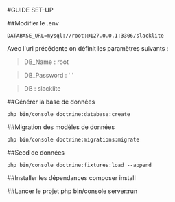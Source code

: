 #GUIDE SET-UP

##Modifier le .env

    DATABASE_URL=mysql://root:@127.0.0.1:3306/slacklite
    
Avec l'url précédente on définit les paramètres suivants :    
    
>   DB_Name : root

>   DB_Password : ' '

>   DB : slacklite

##Générer la base de données

    php bin/console doctrine:database:create
 
##Migration des modèles de données

    php bin/console doctrine:migrations:migrate

##Seed de données 

    php bin/console doctrine:fixtures:load --append

##Installer les dépendances
    composer install

##Lancer le projet
	php bin/console server:run
